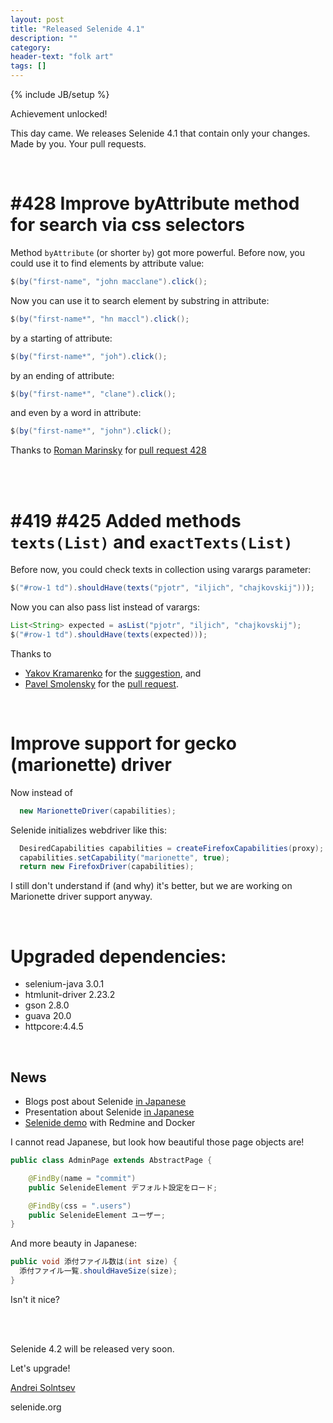 ```yaml
---
layout: post
title: "Released Selenide 4.1"
description: ""
category:
header-text: "folk art"
tags: []
---
```

{% include JB/setup %}

Achievement unlocked!

This day came. We releases Selenide 4.1 that contain only your changes. Made by you. Your pull requests. 

<br/>

# #428 Improve byAttribute method for search via css selectors

Method `byAttribute` (or shorter `by`) got more powerful. 
Before now, you could use it to find elements by attribute value:

```java
$(by("first-name", "john macclane").click();
```

Now you can use it to search element by substring in attribute:

```java
$(by("first-name*", "hn maccl").click();
```

by a starting of attribute:

```java
$(by("first-name*", "joh").click();
```

by an ending of attribute:

```java
$(by("first-name*", "clane").click();
```

and even by a word in attribute:

```java
$(by("first-name*", "john").click();
```


Thanks to [Roman Marinsky](https://github.com/rmarinsky) for [pull request 428](https://github.com/codeborne/selenide/pull/428)

<br/>
<br/>

# #419 #425 Added methods `texts(List)` and `exactTexts(List)`

Before now, you could check texts in collection using varargs parameter:

```java
$("#row-1 td").shouldHave(texts("pjotr", "iljich", "chajkovskij")));
```

Now you can also pass list instead of varargs:

```java
List<String> expected = asList("pjotr", "iljich", "chajkovskij");
$("#row-1 td").shouldHave(texts(expected)));
```

Thanks to 

* [Yakov Kramarenko](https://github.com/yashaka) for the [suggestion](https://github.com/codeborne/selenide/issues/419), and
* [Pavel Smolensky](https://github.com/pavelsmolensky) for the [pull request](https://github.com/codeborne/selenide/pull/425). 

<br/>

# Improve support for gecko (marionette) driver

Now instead of 

```java
  new MarionetteDriver(capabilities);
```

Selenide initializes webdriver like this:

```java
  DesiredCapabilities capabilities = createFirefoxCapabilities(proxy);
  capabilities.setCapability("marionette", true);
  return new FirefoxDriver(capabilities);
```

I still don't understand if (and why) it's better, but we are working on Marionette driver support anyway. 

<br/>

# Upgraded dependencies:
* selenium-java 3.0.1
* htmlunit-driver 2.23.2
* gson 2.8.0
* guava 20.0
* httpcore:4.4.5

<br/>

## News 
 
* Blogs post about Selenide [in Japanese](http://qiita.com/shimashima35/items/a437f0ed080a9ba71b72)
* Presentation about Selenide [in Japanese](http://backpaper0.github.io/ghosts/try-selenide/index.html#1)
* [Selenide demo](https://github.com/backpaper0/selenide-demo) with Redmine and Docker

I cannot read Japanese, but look how beautiful those page objects are!

```java
public class AdminPage extends AbstractPage {

    @FindBy(name = "commit")
    public SelenideElement デフォルト設定をロード;

    @FindBy(css = ".users")
    public SelenideElement ユーザー;
}
```

And more beauty in Japanese:

```java
public void 添付ファイル数は(int size) {
  添付ファイル一覧.shouldHaveSize(size);
}
```

Isn't it nice?

<br/>
<br/>

Selenide 4.2 will be released very soon. 

Let's upgrade!

[Andrei Solntsev](http://asolntsev.github.io/)

selenide.org
